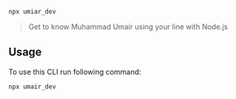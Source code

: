 `npx umiar_dev`

> Get to know Muhammad Umair using your line with Node.js

## Usage

To use this CLI run following command:

```sh
npx umair_dev
```